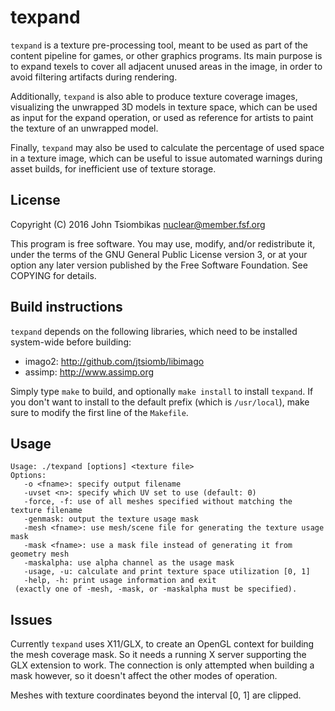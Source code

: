 texpand
=======

`texpand` is a texture pre-processing tool, meant to be used as part of the
content pipeline for games, or other graphics programs. Its main purpose is to
expand texels to cover all adjacent unused areas in the image, in order to avoid
filtering artifacts during rendering.

Additionally, `texpand` is also able to produce texture coverage images,
visualizing the unwrapped 3D models in texture space, which can be used as input
for the expand operation, or used as reference for artists to paint the texture
of an unwrapped model.

Finally, `texpand` may also be used to calculate the percentage of used space in
a texture image, which can be useful to issue automated warnings during asset
builds, for inefficient use of texture storage.

License
-------
Copyright (C) 2016 John Tsiombikas <nuclear@member.fsf.org>

This program is free software. You may use, modify, and/or redistribute it,
under the terms of the GNU General Public License version 3, or at your option
any later version published by the Free Software Foundation. See COPYING for
details.

Build instructions
------------------
`texpand` depends on the following libraries, which need to be installed
system-wide before building:

 - imago2: http://github.com/jtsiomb/libimago
 - assimp: http://www.assimp.org

Simply type `make` to build, and optionally `make install` to install `texpand`.
If you don't want to install to the default prefix (which is `/usr/local`),
make sure to modify the first line of the `Makefile`.

Usage
-----
```
Usage: ./texpand [options] <texture file>
Options:
   -o <fname>: specify output filename
   -uvset <n>: specify which UV set to use (default: 0)
   -force, -f: use of all meshes specified without matching the texture filename
   -genmask: output the texture usage mask
   -mesh <fname>: use mesh/scene file for generating the texture usage mask
   -mask <fname>: use a mask file instead of generating it from geometry mesh
   -maskalpha: use alpha channel as the usage mask
   -usage, -u: calculate and print texture space utilization [0, 1]
   -help, -h: print usage information and exit
 (exactly one of -mesh, -mask, or -maskalpha must be specified).
```

Issues
------
Currently `texpand` uses X11/GLX, to create an OpenGL context for building the
mesh coverage mask. So it needs a running X server supporting the GLX extension
to work. The connection is only attempted when building a mask however, so it
doesn't affect the other modes of operation.

Meshes with texture coordinates beyond the interval [0, 1] are clipped.
